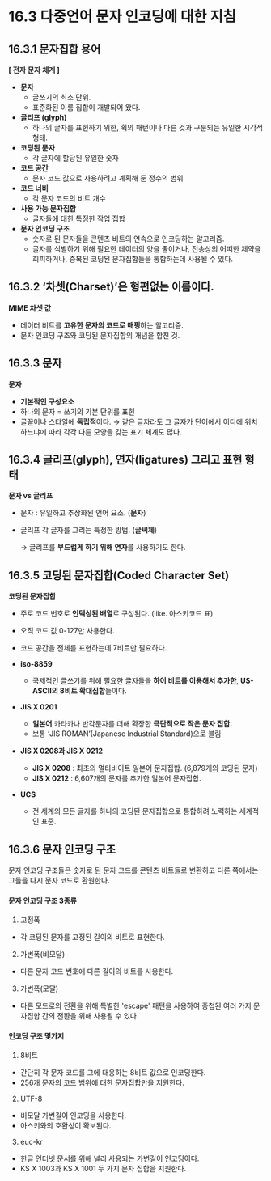 # **16.3 다중언어 문자 인코딩에 대한 지침**

## **16.3.1 문자집합 용어**

**[ 전자 문자 체계 ]**

- **문자**
    - 글쓰기의 최소 단위.
    - 표준화된 이름 집합이 개발되어 왔다.
- **글리프 (glyph)**
    - 하나의 글자를 표현하기 위한, 획의 패턴이나 다른 것과 구분되는 유일한 시각적 형태.
- **코딩된 문자**
    - 각 글자에 할당된 유일한 숫자
- **코드 공간**
    - 문자 코드 값으로 사용하려고 계획해 둔 정수의 범위
- **코드 너비**
    - 각 문자 코드의 비트 개수
- **사용 가능 문자집합**
    - 글자들에 대한 특정한 작업 집합
- **문자 인코딩 구조**
    - 숫자로 된 문자들을 콘텐츠 비트의 연속으로 인코딩하는 알고리즘.
    - 글자를 식별하기 위해 필요한 데이터의 양을 줄이거나, 전송상의 어떠한 제약을 회피하거나, 중복된 코딩된 문자집합들을 통합하는데 사용될 수 있다.
    

## 16.3.2 ‘차셋(Charset)’은 형편없는 이름이다.

**MIME 차셋 값**

- 데이터 비트를 **고유한 문자의 코드로 매핑**하는 알고리즘.
- 문자 인코딩 구조와 코딩된 문자집합의 개념을 합친 것.

## 16.3.3 문자

**문자**

- **기본적인 구성요소**
- 하나의 문자 = 쓰기의 기본 단위를 표현
- 글꼴이나 스타일에 **독립적**이다. → 같은 글자라도 그 글자가 단어에서 어디에 위치하느냐에 따라 각각 다른 모양을 갖는 표기 체계도 많다.

## 16.3.4 글리프(glyph), 연자(ligatures) 그리고 표현 형태

**문자 vs 글리프**

- 문자 : 유일하고 추상화된 언어 요소. (**문자**)
- 글리프 각 글자를 그리는 특정한 방법. (**글씨체**)
    
    → 글리프를 **부드럽게 하기 위해 연자**를 사용하기도 한다.
    

## 16.3.5 코딩된 문자집합(Coded Character Set)

**코딩된 문자집합**

- 주로 코드 번호로 **인덱싱된 배열**로 구성된다. (like. 아스키코드 표)
- 오직 코드 값 0-127만 사용한다.
- 코드 공간을 전체를 표현하는데 7비트만 필요하다.

- **iso-8859**
    - 국제적인 글쓰기를 위해 필요한 글자들을 **하이 비트를 이용해서 추가한**, **US-ASCII의 8비트 확대집합**들이다.
- **JIS X 0201**
    - **일본어** 카타카나 반각문자를 더해 확장한 **극단적으로 작은 문자 집합.**
    - 보통 ‘JIS ROMAN’(Japanese Industrial Standard)으로 불림
- **JIS X 0208과 JIS X 0212**
    - **JIS X 0208** : 최초의 멀티바이트 일본어 문자집합. (6,879개의 코딩된 문자)
    - **JIS X 0212** : 6,607개의 문자를 추가한 일본어 문자집합.
- **UCS**
    - 전 세계의 모든 글자를 하나의 코딩된 문자집합으로 통합하려 노력하는 세계적인 표준.

## 16.3.6 문자 인코딩 구조

문자 인코딩 구조들은 숫자로 된 문자 코드를 콘텐츠 비트들로 변환하고 다른 쪽에서는 그들을 다시 문자 코드로 환원한다.   

#### 문자 인코딩 구조 3종류
1. 고정폭 
+ 각 코딩된 문자를 고정된 길이의 비트로 표현한다.

2. 가변폭(비모달)
+ 다른 문자 코드 번호에 다른 길이의 비트를 사용한다. 

3. 가변폭(모달)
+ 다른 모드로의 전환을 위해 특별한 'escape' 패턴을 사용하여 중첩된 여러 가지 문자집합 간의 전환을 위해 사용될 수 있다. 

#### 인코딩 구조 몇가지

1. 8비트
+ 간단히 각 문자 코드를 그에 대응하는 8비트 값으로 인코딩한다.
+ 256개 문자의 코드 범위에 대한 문자집합만을 지원한다.

2. UTF-8
+ 비모달 가변길이 인코딩을 사용한다.
+ 아스키와의 호환성이 확보된다.

3. euc-kr
+ 한글 인터넷 문서를 위해 널리 사용되는 가변길이 인코딩이다.
+ KS X 1003과 KS X 1001 두 가지 문자 집합을 지원한다.